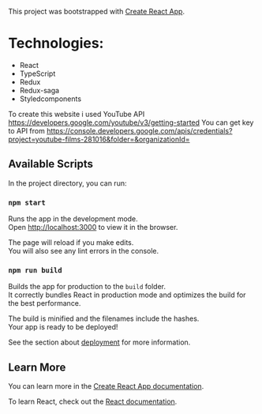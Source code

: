 This project was bootstrapped with [Create React App](https://github.com/facebook/create-react-app).

<h1>Technologies:</h1>

<ul> 
    <li>React</li>
    <li>TypeScript</li>
    <li>Redux</li>
    <li>Redux-saga</li>
    <li>Styledcomponents</li>
</ul>

To create this website i used YouTube API <a>https://developers.google.com/youtube/v3/getting-started</a>
You can get key to API from <a>https://console.developers.google.com/apis/credentials?project=youtube-films-281016&folder=&organizationId=</a>

## Available Scripts

In the project directory, you can run:

### `npm start`

Runs the app in the development mode.<br />
Open [http://localhost:3000](http://localhost:3000) to view it in the browser.

The page will reload if you make edits.<br />
You will also see any lint errors in the console.

### `npm run build`

Builds the app for production to the `build` folder.<br />
It correctly bundles React in production mode and optimizes the build for the best performance.

The build is minified and the filenames include the hashes.<br />
Your app is ready to be deployed!

See the section about [deployment](https://facebook.github.io/create-react-app/docs/deployment) for more information.

## Learn More

You can learn more in the [Create React App documentation](https://facebook.github.io/create-react-app/docs/getting-started).

To learn React, check out the [React documentation](https://reactjs.org/).
